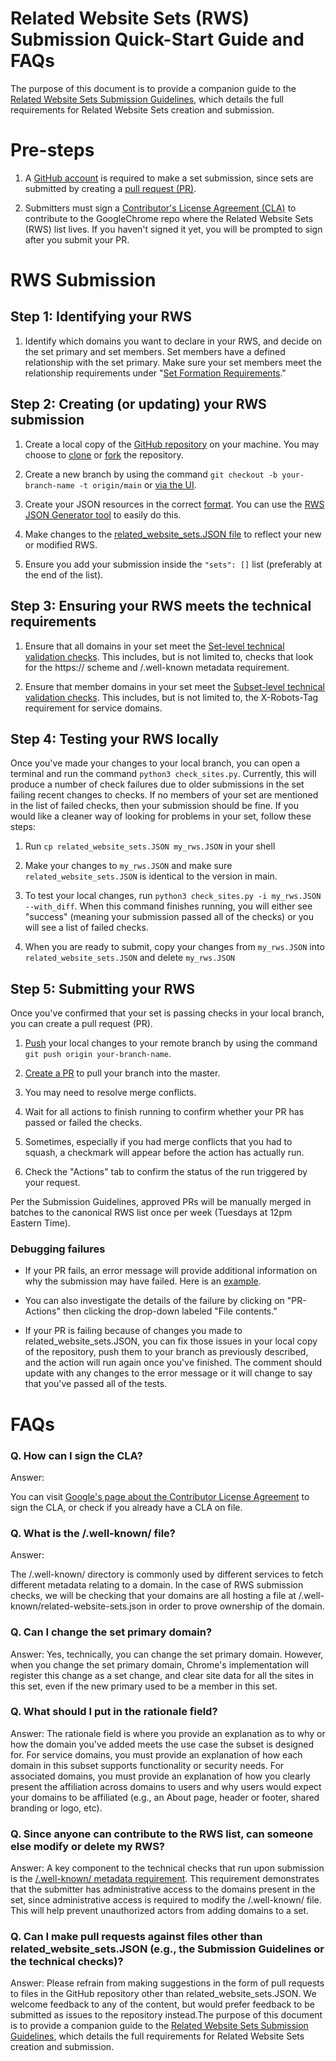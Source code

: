 # Related Website Sets (RWS) Submission Quick-Start Guide and FAQs 
The purpose of this document is to provide a companion guide to the [Related Website Sets Submission Guidelines](https://github.com/GoogleChrome/related-website-sets/blob/main/RWS-Submission_Guidelines.md), which details the full requirements for Related Website Sets creation and submission.

Pre-steps
=========

1.  A [GitHub account](https://docs.github.com/en/get-started/learning-about-github/types-of-github-accounts) is required to make a set submission, since sets are submitted by creating a [pull request (PR)](https://docs.github.com/en/pull-requests/collaborating-with-pull-requests/proposing-changes-to-your-work-with-pull-requests/creating-a-pull-request).

2.  Submitters must sign a [Contributor's License Agreement (CLA)](https://cla.developers.google.com/about/google-corporate) to contribute to the GoogleChrome repo where the Related Website Sets (RWS) list lives. If you haven't signed it yet, you will be prompted to sign after you submit your PR.

RWS Submission
==============

Step 1: Identifying your RWS
----------------------------

1.  Identify which domains you want to declare in your RWS, and decide on the set primary and set members. Set members have a defined relationship with the set primary. Make sure your set members meet the relationship requirements under "[Set Formation Requirements](https://github.com/GoogleChrome/related-website-sets/blob/main/RWS-Submission_Guidelines.md#set-formation-requirements)."

Step 2: Creating (or updating) your RWS submission
--------------------------------------------------

1.  Create a local copy of the [GitHub repository](https://github.com/GoogleChrome/first-party-sets) on your machine. You may choose to [clone](https://docs.github.com/en/repositories/creating-and-managing-repositories/cloning-a-repository) or [fork](https://docs.github.com/en/get-started/quickstart/fork-a-repo) the repository.

2.  Create a new branch by using the command `git checkout -b your-branch-name -t origin/main` or [via the UI](https://docs.github.com/en/pull-requests/collaborating-with-pull-requests/proposing-changes-to-your-work-with-pull-requests/creating-and-deleting-branches-within-your-repository).

3.  Create your JSON resources in the correct [format](https://github.com/GoogleChrome/first-party-sets/blob/main/FPS-Submission_Guidelines.md#set-submissions). You can use the [RWS JSON Generator tool](https://goo.gle/rws-json-generator) to easily do this.

4.  Make changes to the [related_website_sets.JSON file](https://github.com/GoogleChrome/related-website-sets/blob/main/related_website_sets.JSON) to reflect your new or modified RWS.

1.  Ensure you add your submission inside the `"sets": []` list (preferably at the end of the list).

Step 3: Ensuring your RWS meets the technical requirements
----------------------------------------------------------

1.  Ensure that all domains in your set meet the [Set-level technical validation checks](https://github.com/GoogleChrome/first-party-sets/blob/main/RWS-Submission_Guidelines.md#set-level-technical-validation). This includes, but is not limited to, checks that look for the https:// scheme and /.well-known metadata requirement.

2.  Ensure that member domains in your set meet the [Subset-level technical validation checks](https://github.com/GoogleChrome/first-party-sets/blob/main/RWS-Submission_Guidelines.md#subset-level-technical-validation). This includes, but is not limited to, the X-Robots-Tag requirement for service domains.

Step 4: Testing your RWS locally
--------------------------------

Once you've made your changes to your local branch, you can open a terminal and run the command `python3 check_sites.py`. Currently, this will produce a number of check failures due to older submissions in the set failing recent changes to checks. If no members of your set are mentioned in the list of failed checks, then your submission should be fine. If you would like a cleaner way of looking for problems in your set, follow these steps:

1.  Run `cp related_website_sets.JSON my_rws.JSON` in your shell

2.  Make your changes to `my_rws.JSON` and make sure `related_website_sets.JSON` is identical to the version in main.

3.  To test your local changes, run `python3 check_sites.py -i my_rws.JSON --with_diff`. When this command finishes running, you will either see "success" (meaning your submission passed all of the checks) or you will see a list of failed checks.

4.  When you are ready to submit, copy your changes from `my_rws.JSON` into `related_website_sets.JSON` and delete `my_rws.JSON`

Step 5: Submitting your RWS
---------------------------

Once you've confirmed that your set is passing checks in your local branch, you can create a pull request (PR).

1.  [Push](https://docs.github.com/en/get-started/using-git/pushing-commits-to-a-remote-repository) your local changes to your remote branch by using the command `git push origin your-branch-name`.

2.  [Create a PR](https://docs.github.com/en/pull-requests/collaborating-with-pull-requests/proposing-changes-to-your-work-with-pull-requests/creating-a-pull-request) to pull your branch into the master.

1.  You may need to resolve merge conflicts.

4.  Wait for all actions to finish running to confirm whether your PR has passed or failed the checks. 

1.  Sometimes, especially if you had merge conflicts that you had to squash, a checkmark will appear before the action has actually run.

2.  Check the "Actions" tab to confirm the status of the run triggered by your request.

Per the Submission Guidelines, approved PRs will be manually merged in batches to the canonical RWS list once per week (Tuesdays at 12pm Eastern Time).

### Debugging failures

-   If your PR fails, an error message will provide additional information on why the submission may have failed. Here is an [example](https://github.com/GoogleChrome/first-party-sets/pull/26#issuecomment-1533661609).

-   You can also investigate the details of the failure by clicking on "PR-Actions" then clicking the drop-down labeled "File contents."

-   If your PR is failing because of changes you made to related_website_sets.JSON, you can fix those issues in your local copy of the repository, push them to your branch as previously described, and the action will run again once you've finished. The comment should update with any changes to the error message or it will change to say that you've passed all of the tests. 

FAQs
====

### Q. How can I sign the CLA?

Answer: 

You can visit [Google's page about the Contributor License Agreement](https://cla.developers.google.com/about/google-individual) to sign the CLA, or check if you already have a CLA on file.

### Q. What is the /.well-known/ file?

Answer: 

The /.well-known/ directory is commonly used by different services to fetch different metadata relating to a domain. In the case of RWS submission checks, we will be checking that your domains are all hosting a file at /.well-known/related-website-sets.json in order to prove ownership of the domain.

### Q. Can I change the set primary domain?

Answer: Yes, technically, you can change the set primary domain. However, when you change the set primary domain, Chrome's implementation will register this change as a set change, and clear site data for all the sites in this set, even if the new primary used to be a member in this set.

### Q. What should I put in the rationale field?

Answer: The rationale field is where you provide an explanation as to why or how the domain you've added meets the use case the subset is designed for. For service domains, you must provide an explanation of how each domain in this subset supports functionality or security needs. For associated domains, you must provide an explanation of how you clearly present the affiliation across domains to users and why users would expect your domains to be affiliated (e.g., an About page, header or footer, shared branding or logo, etc).

### Q. Since anyone can contribute to the RWS list, can someone else modify or delete my RWS?

Answer: A key component to the technical checks that run upon submission is the [/.well-known/ metadata requirement](https://github.com/GoogleChrome/first-party-sets/blob/main/RWS-Submission_Guidelines.md#set-level-technical-validation). This requirement demonstrates that the submitter has administrative access to the domains present in the set, since administrative access is required to modify the /.well-known/ file. This will help prevent unauthorized actors from adding domains to a set.

### Q. Can I make pull requests against files other than related_website_sets.JSON (e.g., the Submission Guidelines or the technical checks)?

Answer: Please refrain from making suggestions in the form of pull requests to files in the GitHub repository other than related_website_sets.JSON. We welcome feedback to any of the content, but would prefer feedback to be submitted as issues to the repository instead.The purpose of this document is to provide a companion guide to the [Related Website Sets Submission Guidelines](https://github.com/GoogleChrome/related-website-sets/blob/main/RWS-Submission_Guidelines.md), which details the full requirements for Related Website Sets creation and submission.